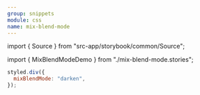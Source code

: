 ```yaml
---
group: snippets
module: css
name: mix-blend-mode
---
```


import { Source } from "src-app/storybook/common/Source";

import { MixBlendModeDemo } from "./mix-blend-mode.stories";

<MixBlendModeDemo />

```jsx {2}
styled.div({
  mixBlendMode: "darken",
});
```

<Source path="https://developer.mozilla.org/zh-CN/docs/Web/CSS/mix-blend-mode" />
